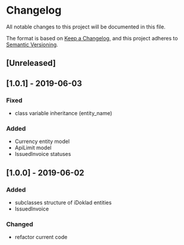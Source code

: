 # Changelog
All notable changes to this project will be documented in this file.

The format is based on [Keep a Changelog](https://keepachangelog.com/en/1.0.0/),
and this project adheres to [Semantic Versioning](https://semver.org/spec/v2.0.0.html).

## [Unreleased]

## [1.0.1] - 2019-06-03
### Fixed
- class variable inheritance (entity_name)
### Added
- Currency entity model
- ApiLimit model 
- IssuedInvoice statuses
## [1.0.0] - 2019-06-02
### Added
- subclasses structure of iDoklad entities
- IssuedInvoice
### Changed
- refactor current code
